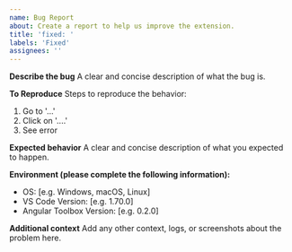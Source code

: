 ```yaml
---
name: Bug Report
about: Create a report to help us improve the extension.
title: 'fixed: '
labels: 'Fixed'
assignees: ''
---
```


**Describe the bug**
A clear and concise description of what the bug is.

**To Reproduce**
Steps to reproduce the behavior:

1. Go to '...'
2. Click on '....'
3. See error

**Expected behavior**
A clear and concise description of what you expected to happen.

**Environment (please complete the following information):**

- OS: [e.g. Windows, macOS, Linux]
- VS Code Version: [e.g. 1.70.0]
- Angular Toolbox Version: [e.g. 0.2.0]

**Additional context**
Add any other context, logs, or screenshots about the problem here.
